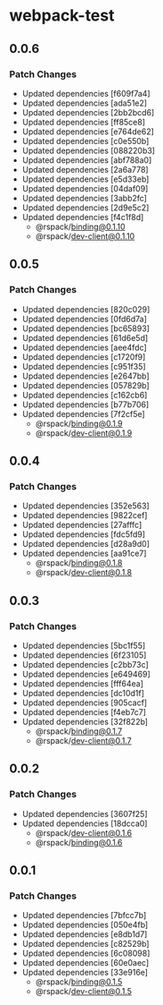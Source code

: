 # webpack-test

## 0.0.6

### Patch Changes

- Updated dependencies [f609f7a4]
- Updated dependencies [ada51e2]
- Updated dependencies [2bb2bcd6]
- Updated dependencies [ff85ce8]
- Updated dependencies [e764de62]
- Updated dependencies [c0e550b]
- Updated dependencies [088220b3]
- Updated dependencies [abf788a0]
- Updated dependencies [2a6a778]
- Updated dependencies [e5d33eb]
- Updated dependencies [04daf09]
- Updated dependencies [3abb2fc]
- Updated dependencies [2d9e5c2]
- Updated dependencies [f4c1f8d]
  - @rspack/binding@0.1.10
  - @rspack/dev-client@0.1.10

## 0.0.5

### Patch Changes

- Updated dependencies [820c029]
- Updated dependencies [0fd6d7a]
- Updated dependencies [bc65893]
- Updated dependencies [61d6e5d]
- Updated dependencies [aee4fdc]
- Updated dependencies [c1720f9]
- Updated dependencies [c951f35]
- Updated dependencies [e2647bb]
- Updated dependencies [057829b]
- Updated dependencies [c162cb6]
- Updated dependencies [b77b706]
- Updated dependencies [7f2cf5e]
  - @rspack/binding@0.1.9
  - @rspack/dev-client@0.1.9

## 0.0.4

### Patch Changes

- Updated dependencies [352e563]
- Updated dependencies [9822cef]
- Updated dependencies [27afffc]
- Updated dependencies [fdc5fd9]
- Updated dependencies [d28a9d0]
- Updated dependencies [aa91ce7]
  - @rspack/binding@0.1.8
  - @rspack/dev-client@0.1.8

## 0.0.3

### Patch Changes

- Updated dependencies [5bc1f55]
- Updated dependencies [6f23105]
- Updated dependencies [c2bb73c]
- Updated dependencies [e649469]
- Updated dependencies [fff64ea]
- Updated dependencies [dc10d1f]
- Updated dependencies [905cacf]
- Updated dependencies [f4eb7c7]
- Updated dependencies [32f822b]
  - @rspack/binding@0.1.7
  - @rspack/dev-client@0.1.7

## 0.0.2

### Patch Changes

- Updated dependencies [3607f25]
- Updated dependencies [18dcca0]
  - @rspack/dev-client@0.1.6
  - @rspack/binding@0.1.6

## 0.0.1

### Patch Changes

- Updated dependencies [7bfcc7b]
- Updated dependencies [050e4fb]
- Updated dependencies [e8db1d7]
- Updated dependencies [c82529b]
- Updated dependencies [6c08098]
- Updated dependencies [60e0aec]
- Updated dependencies [33e916e]
  - @rspack/binding@0.1.5
  - @rspack/dev-client@0.1.5
